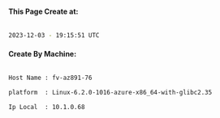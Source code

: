 
   
#### This Page Create at:

```bash

2023-12-03 - 19:15:51 UTC

```

#### Create By Machine:

```bash

Host Name : fv-az891-76

platform  : Linux-6.2.0-1016-azure-x86_64-with-glibc2.35

Ip Local  : 10.1.0.68

```

